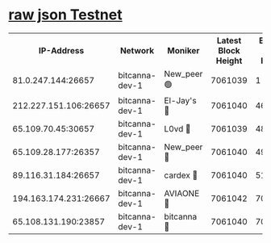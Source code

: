 [raw json Testnet](https://rpc-check.bcat.stavr.tech/bcat/rpc-bcat-result.json)
=


<table><tr><th>IP-Address</th><th>Network</th><th>Moniker</th><th>Latest Block Height</th><th>Earliest Block Height</th><th>Catching Up</th><th>Tx Index</th><th>Voting Power</th><th>Scan Time</th></tr><tr><td>81.0.247.144:26657</td><td>bitcanna-dev-1</td><td>New_peer 🟢</td><td>7061039</td><td>1</td><td>False</td><td>on</td><td>0</td><td>2024-03-26T13:38:32.791161986UTC</td></tr><tr><td>212.227.151.106:26657</td><td>bitcanna-dev-1</td><td>El-Jay's 🔴</td><td>7061040</td><td>4670391</td><td>False</td><td>on</td><td>2218364</td><td>2024-03-26T13:38:39.448177785UTC</td></tr><tr><td>65.109.70.45:30657</td><td>bitcanna-dev-1</td><td>L0vd 🔴</td><td>7061039</td><td>4828155</td><td>False</td><td>on</td><td>308120</td><td>2024-03-26T13:38:33.119431949UTC</td></tr><tr><td>65.109.28.177:26357</td><td>bitcanna-dev-1</td><td>New_peer 🔴</td><td>7061040</td><td>4952911</td><td>False</td><td>on</td><td>2237167</td><td>2024-03-26T13:38:40.060541332UTC</td></tr><tr><td>89.116.31.184:26657</td><td>bitcanna-dev-1</td><td>cardex 🔴</td><td>7061040</td><td>5185001</td><td>False</td><td>on</td><td>1</td><td>2024-03-26T13:38:39.729923626UTC</td></tr><tr><td>194.163.174.231:26667</td><td>bitcanna-dev-1</td><td>AVIAONE 🔴</td><td>7061042</td><td>7051661</td><td>False</td><td>on</td><td>1949865</td><td>2024-03-26T13:38:48.816354107UTC</td></tr><tr><td>65.108.131.190:23857</td><td>bitcanna-dev-1</td><td>bitcanna 🔴</td><td>7061040</td><td>7057040</td><td>False</td><td>off</td><td>378646</td><td>2024-03-26T13:38:40.376646659UTC</td></tr></table>
